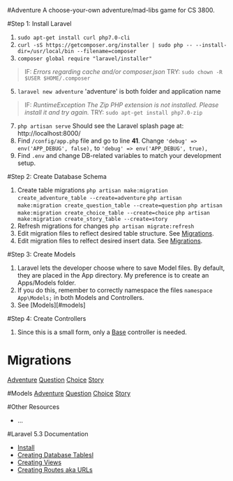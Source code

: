 #Adventure
A choose-your-own adventure/mad-libs game for CS 3800.

#Step 1: Install Laravel
1. `sudo apt-get install curl php7.0-cli`
2. `curl -sS https://getcomposer.org/installer | sudo php -- --install-dir=/usr/local/bin --filename=composer`
3. `composer global require "laravel/installer"`
> IF: *Errors regarding cache and/or composer.json*
TRY:
`sudo chown -R $USER $HOME/.composer`
5. `laravel new adventure`
'adventure' is both folder and application name
> IF: *RuntimeException The Zip PHP extension is not installed. Please install it and try again.*
TRY:
`sudo apt-get install php7.0-zip `
7. `php artisan serve`
Should see the Laravel splash page at: http://localhost:8000/
8. Find `/config/app.php` file and go to line **41**. Change `'debug' => env('APP_DEBUG', false),` to `'debug' => env('APP_DEBUG', true),`
9. Find `.env` and change DB-related variables to match your development setup.

#Step 2: Create Database Schema
1.  Create table migrations
`php artisan make:migration create_adventure_table --create=adventure`
`php artisan make:migration create_question_table --create=question`
`php artisan make:migration create_choice_table --create=choice`
`php artisan make:migration create_story_table --create=story`
2. Refresh migrations for changes
`php artisan migrate:refresh`
3. Edit migration files to reflect desired table structure. See [Migrations](#migrations).
4. Edit migration files to relfect desired insert data. See [Migrations](#migrations).

#Step 3: Create Models
1. Laravel lets the developer choose where to save Model files. By default, they are placed in the App directory. My preference is to create an Apps/Models folder.
2. If you do this, remember to correctly namespace the files `namespace App\Models;` in both Models and Controllers.
3. See [Models][#models]

#Step 4: Create Controllers
1. Since this is a small form, only a [Base][13] controller is needed.

# Migrations
[Adventure][5]
[Question][6]
[Choice][7]
[Story][8]

#Models
[Adventure][9]
[Question][10]
[Choice][11]
[Story][12]

#Other Resources
* ...

#Laravel 5.3 Documentation
* [Install][1]
* [Creating Database Tablesl][2]
* [Creating Views][3]
* [Creating Routes aka URLs][4]

[1]: https://laravel.com/docs/5.3
[2]: https://laravel.com/docs/5.3/migrations
[3]: https://laravel.com/docs/5.3/blade
[4]: https://laravel.com/docs/5.3/routing
[5]: https://github.com/leahmhb/adventure/blob/master/database/migrations/2016_11_17_170203_create_adventure_table.php
[6]: https://github.com/leahmhb/adventure/blob/master/database/migrations/2016_11_17_170209_create_question_table.php
[7]: https://github.com/leahmhb/adventure/blob/master/database/migrations/2016_11_17_170216_create_choice_table.php
[8]: https://github.com/leahmhb/adventure/blob/master/database/migrations/2016_11_18_012339_create_story_table.php
[9]: https://github.com/leahmhb/adventure/blob/master/app/Models/Adventure.php
[10]: https://github.com/leahmhb/adventure/blob/master/app/Models/Question.php
[11]: https://github.com/leahmhb/adventure/blob/master/app/Models/Choice.php
[12]: https://github.com/leahmhb/adventure/blob/master/app/Models/Story.php
[13]: https://github.com/leahmhb/adventure/blob/master/app/Http/Controllers/Base.php
